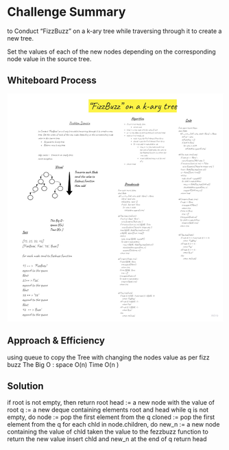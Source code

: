 # Challenge Summary
to Conduct “FizzBuzz” on a k-ary tree while traversing through it to create a new tree.

Set the values of each of the new nodes depending on the corresponding node value in the source tree.

## Whiteboard Process
![Whiteboard](./tree_fizz_buzz/fizz.jpg)


## Approach & Efficiency
using queue  to copy the Tree with changing the nodes value as per fizz buzz 
The Big O :
space O(n)
Time O(n )



## Solution
if root is not empty, then
return root
head := a new node with the value of root
q := a new deque containing elements root and head
while q is not empty, do
node := pop the first element from the q
cloned := pop the first element from the q
for each chld in node.children, do
new_n := a new node containing the value of chld taken the value to the fezzbuzz function to return the  new value
insert chld and new_n at the end of q
return head